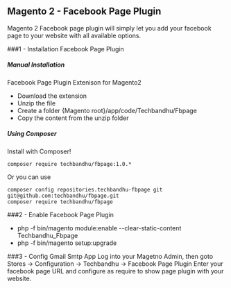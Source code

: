 ## Magento 2 - Facebook Page Plugin
Magento 2 Facebook page plugin will simply let you add your facebook page to your website with all available options.

###1 - Installation Facebook Page Plugin
##### Manual Installation
Facebook Page Plugin Extenison for Magento2
 * Download the extension
 * Unzip the file
 * Create a folder {Magento root}/app/code/Techbandhu/Fbpage
 * Copy the content from the unzip folder


##### Using Composer

Install with Composer!
```
composer require techbandhu/fbpage:1.0.*
```
Or you can use
```
composer config repositories.techbandhu-fbpage git git@github.com:techbandhu/fbpage.git
composer require techbandhu/fbpage
```

###2 -  Enable Facebook Page Plugin
 * php -f bin/magento module:enable --clear-static-content Techbandhu_Fbpage
 * php -f bin/magento setup:upgrade

###3 - Config Gmail Smtp App
Log into your Magetno Admin, then goto Stores -> Configuration -> Techbandhu -> Facebook Page Plugin
Enter your facebook page URL and configure as require to show page plugin with your website.
